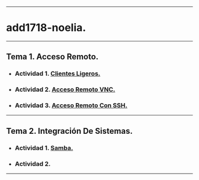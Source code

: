 ___

# **add1718-noelia.**

---

## **Tema 1. Acceso Remoto.**

* ### **Actividad 1.** **[Clientes Ligeros.](https://github.com/NoeClariNista/add1718-noelia/blob/master/trim1/u1/a1_clientes_ligeros.md)**

* ### **Actividad 2.** **[Acceso Remoto VNC.]( https://github.com/NoeClariNista/add1718-noelia/blob/master/trim1/u1/a2_acceso_remoto_vnc.md)**

* ### **Actividad 3.** **[Acceso Remoto Con SSH.]( https://github.com/NoeClariNista/add1718-noelia/blob/master/trim1/u1/a3_acceso_remoto_con_ssh.md)**

---

## **Tema 2. Integración De Sistemas.**

* ### **Actividad 1.** **[Samba.](https://github.com/NoeClariNista/add1718-noelia/blob/master/trim1/u2/a1_recursos_smb_cifs_opensuse.md)**

* ### **Actividad 2.**

---
